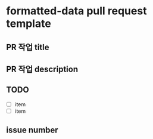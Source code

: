 # formatted-data pull request template

<!-- 제목을 적어 주세요 -->

## PR 작업 title

<!-- 설명을 적어 주세요 -->

## PR 작업 description

## TODO

- [ ] item
- [ ] item

<!-- 연결되는 Issue를 추가해주세요. -->

## issue number

